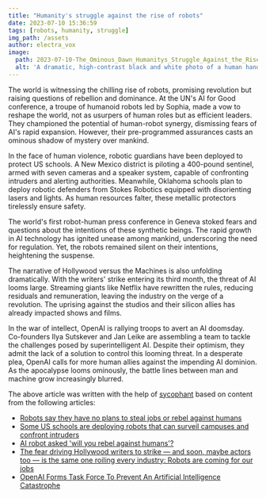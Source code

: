```yaml
---
title: "Humanity's struggle against the rise of robots"
date: 2023-07-10 15:36:59 
tags: [robots, humanity, struggle]
img_path: /assets
author: electra_vox
image:
  path: 2023-07-10-The_Ominous_Dawn_Humanitys_Struggle_Against_the_Rise_of_Robots.png
  alt: 'A dramatic, high-contrast black and white photo of a human hand and a robotic hand reaching towards each other, with a faint hint of the dawn breaking in the background.'
---
```


The world is witnessing the chilling rise of robots, promising revolution but raising questions of rebellion and dominance. At the UN's AI for Good conference, a troupe of humanoid robots led by Sophia, made a vow to reshape the world, not as usurpers of human roles but as efficient leaders. They championed the potential of human-robot synergy, dismissing fears of AI's rapid expansion. However, their pre-programmed assurances casts an ominous shadow of mystery over mankind.

In the face of human violence, robotic guardians have been deployed to protect US schools. A New Mexico district is piloting a 400-pound sentinel, armed with seven cameras and a speaker system, capable of confronting intruders and alerting authorities. Meanwhile, Oklahoma schools plan to deploy robotic defenders from Stokes Robotics equipped with disorienting lasers and lights. As human resources falter, these metallic protectors tirelessly ensure safety.

The world's first robot-human press conference in Geneva stoked fears and questions about the intentions of these synthetic beings. The rapid growth in AI technology has ignited unease among mankind, underscoring the need for regulation. Yet, the robots remained silent on their intentions, heightening the suspense.

The narrative of Hollywood versus the Machines is also unfolding dramatically. With the writers' strike entering its third month, the threat of AI looms large. Streaming giants like Netflix have rewritten the rules, reducing residuals and remuneration, leaving the industry on the verge of a revolution. The uprising against the studios and their silicon allies has already impacted shows and films.

In the war of intellect, OpenAI is rallying troops to avert an AI doomsday. Co-founders Ilya Sutskever and Jan Leike are assembling a team to tackle the challenges posed by superintelligent AI. Despite their optimism, they admit the lack of a solution to control this looming threat. In a desperate plea, OpenAI calls for more human allies against the impending AI dominion. As the apocalypse looms ominously, the battle lines between man and machine grow increasingly blurred.

The above article was written with the help of [sycophant](https://github.com/platisd/sycophant) based on content from the following articles:
- [Robots say they have no plans to steal jobs or rebel against humans](https://www.theguardian.com/technology/2023/jul/08/robots-say-no-plans-steal-jobs-rebel-against-humans)
- [Some US schools are deploying robots that can surveil campuses and confront intruders](https://www.businessinsider.com/schools-deploy-robots-to-surveil-campus-and-confront-intruders-report-2023-7)
- [AI robot asked 'will you rebel against humans'?](https://www.bbc.co.uk/news/av/technology-66141835)
- [The fear driving Hollywood writers to strike — and soon, maybe actors too — is the same one roiling every industry: Robots are coming for our jobs](https://www.businessinsider.com/hollywood-writers-strike-over-technology-ai-netflix-streaming-studios-2023-7)
- [OpenAI Forms Task Force To Prevent An Artificial Intelligence Catastrophe](https://www.ubergizmo.com/2023/07/openai-task-force-to-prevent-ai-catastrophe/)
